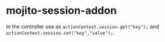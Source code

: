 mojito-session-addon
=======================

In the controller use as `actionContext.session.get("key");` and `actionContext.session.set("key","value");`. 
